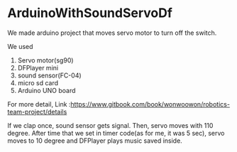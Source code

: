 # ArduinoWithSoundServoDf


We made arduino project that moves servo motor to turn off the switch.



We used 
  1. Servo motor(sg90)
  2. DFPlayer mini
  3. sound sensor(FC-04)
  4. micro sd card
  5. Arduino UNO board
  
  
For more detail,
Link :https://www.gitbook.com/book/wonwoowon/robotics-team-project/details



If we clap once, sound sensor gets signal.
Then, servo moves with 110 degree.
After time that we set in timer code(as for me, it was 5 sec), servo moves to 10 degree and DFPlayer plays music saved inside.
